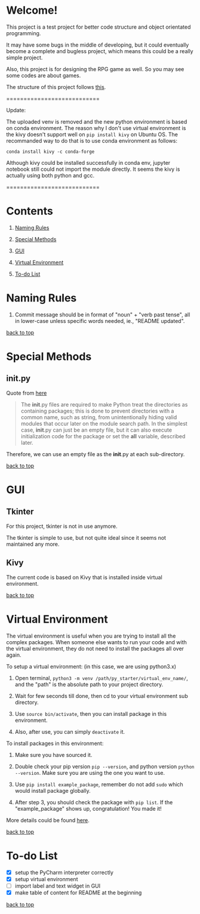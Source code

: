 # Welcome!

This project is a test project for better code structure and object orientated programming.

It may have some bugs in the middle of developing, but it could eventually become a complete and bugless project,
which means this could be a really simple project.

Also, this project is for designing the RPG game as well. So you may see some codes are about games.

The structure of this project follows [this](https://airbrake.io/blog/python/python-best-practices).


===========================

Update:

The uploaded venv is removed and the new python environment is based on conda environment. The reason why I don't use virtual environment is the kivy doesn't support well on `pip install kivy` on Ubuntu OS. The recommanded way to do that is to use conda environment as follows:

```
conda install kivy -c conda-forge
```

Although kivy could be installed successfully in conda env, jupyter notebook still could not import the module directly. It seems the kivy is actually using both python and gcc.

===========================


# Contents

1. [Naming Rules](#naming-rules)

2. [Special Methods](#special-method)

3. [GUI](#gui)

4. [Virtual Environment](#virtual-environment)

5. [To-do List](#to-do-list)

# Naming Rules

1. Commit message should be in format of "noun" + "verb past tense", all in lower-case unless specific words needed, ie., "README updated".

[back to top](#contents)

# Special Methods

## __init__.py

Quote from [here](https://docs.python.org/3/tutorial/modules.html#packages)

> The __init__.py files are required to make Python treat the directories as containing packages;
> this is done to prevent directories with a common name, such as string, from unintentionally
> hiding valid modules that occur later on the module search path. In the simplest case,
> __init__.py can just be an empty file, but it can also execute initialization code for
> the package or set the __all__ variable, described later.

Therefore, we can use an empty file as the __init__.py at each sub-directory.

[back to top](#contents)

# GUI

## Tkinter

For this project, tkinter is not in use anymore.

The tkinter is simple to use, but not quite ideal since it seems not maintained any more.

## Kivy

The current code is based on Kivy that is installed inside virtual environment.

[back to top](#contents)

# Virtual Environment

The virtual environment is useful when you are trying to install all the complex packages. When someone else wants to run your code and with the virtual environment, they do not need to install the packages all over again.

To setup a virtual environment: (in this case, we are using python3.x)

1. Open terminal, `python3 -m venv /path/py_starter/virtual_env_name/`, and the "path" is the absolute path to your project directory.

2. Wait for few seconds till done, then cd to your virtual environment sub directory.

3. Use `source bin/activate`, then you can install package in this environment.

4. Also, after use, you can simply `deactivate` it.

To install packages in this environment:

1. Make sure you have sourced it.

2. Double check your pip version `pip --version`, and python version `python --version`. Make sure you are using the one you want to use.

3. Use `pip install example_package`, remember do not add `sudo` which would install package globally. 

4. After step 3, you should check the package with `pip list`. If the "example_package" shows up, congratulation! You made it!

More details could be found [here](https://stackoverflow.com/questions/21240653/how-to-install-a-package-inside-virtualenv).

[back to top](#contents)

# To-do List

- [x] setup the PyCharm interpreter correctly
- [x] setup virtual environment
- [ ] import label and text widget in GUI
- [x] make table of content for README at the beginning

[back to top](#contents)
